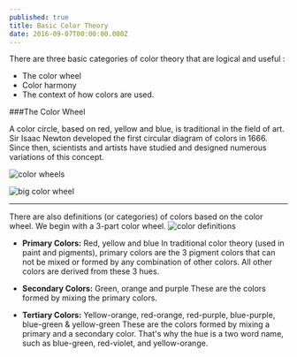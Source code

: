 ```yaml
---
published: true
title: Basic Color Theory
date: 2016-09-07T00:00:00.000Z
---
```

There are three basic categories of color theory that are logical and useful : 

* The color wheel
* Color harmony
* The context of how colors are used.

###The Color Wheel


A color circle, based on red, yellow and blue, is traditional in the field of art. Sir Isaac Newton developed the first circular diagram of colors in 1666. Since then, scientists and artists have studied and designed numerous variations of this concept.

![color wheels](https://oss.adm.ntu.edu.sg/devanshi001/wp-content/uploads/sites/275/2015/10/Screen-Shot-2015-10-25-at-10.17.41-PM-copy.jpg)

![big color wheel](http://homekano.com/wp-content/uploads/2016/05/new-the-ultimate-color-combinations-cheat-sheet-with-regard-to-combination-color-for-green.jpg)

---

There are also definitions (or categories) of colors based on the color wheel. We begin with a 3-part color wheel.
![color definitions](http://mbitwebpagedesign.com/wp-content/uploads/2014/07/colorwheel.jpg)

* **Primary Colors:** Red, yellow and blue
In traditional color theory (used in paint and pigments), primary colors are the 3 pigment colors that can not be mixed or formed by any combination of other colors. All other colors are derived from these 3 hues. 

* **Secondary Colors:** Green, orange and purple
These are the colors formed by mixing the primary colors.

* **Tertiary Colors:** Yellow-orange, red-orange, red-purple, blue-purple, blue-green & yellow-green
These are the colors formed by mixing a primary and a secondary color. That's why the hue is a two word name, such as blue-green, red-violet, and yellow-orange.
